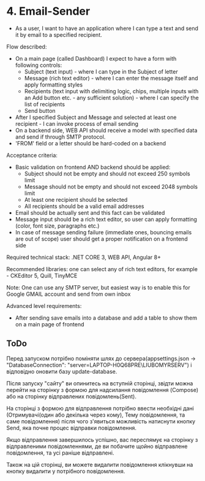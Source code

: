 ﻿# 4. Email-Sender
- As a user, I want to have an application where I can type a text and send it by email to a specified recipient.

Flow described:

- On a main page (called Dashboard) I expect to have a form with following controls:
  - Subject (text input) - where I can type in the Subject of letter
  - Message (rich text editor) - where I can enter the message itself and apply formatting styles
  - Recipients (text input with delimiting logic, chips, multiple inputs with an Add button etc. - any sufficient solution) - where I can specify the list of recipients
  - Send button
- After I specified Subject and Message and selected at least one recipient - I can invoke process of email sending
- On a backend side, WEB API should receive a model with specified data and send if through SMTP protocol.
- 'FROM' field or a letter should be hard-coded on a backend

Acceptance criteria:

- Basic validation on frontend AND backend should be applied:
  - Subject should not be empty and should not exceed 250 symbols limit
  - Message should not be empty and should not exceed 2048 symbols limit
  - At least one recipient should be selected
  - All recipients should be a valid email addresses
- Email should be actually sent and this fact can be validated
- Message input should be a rich text editor, so user can apply formatting (color, font size, paragraphs etc.)
- In case of message sending failure (immediate ones, bouncing emails are out of scope) user should get a proper notification on a frontend side

Required technical stack: .NET CORE 3, WEB API, Angular 8+

Recommended libraries: one can select any of rich text editors, for example - CKEditor 5, Quill, TinyMCE

Note: One can use any SMTP server, but easiest way is to enable this for Google GMAIL account and send from own inbox

Advanced level requirements:
- After sending save emails into a database and add a table to show them on a main page of frontend

## ToDo
Перед запуском потрібно поміняти шлях до сервера(appsettings.json -> "DatabaseConnection": "server=LAPTOP-H0Q68PRE\\LIUBOMYRSERV") і відповідно оновити базу update-database. 

Після запуску "сайту" ви опинитесь на вступній сторінці, звідти можна перейти на сторінку з формою для надсилання повідомлення (Compose) або на сторінку відправлених повідомлень(Sent). 

На сторінці з формою для відправлення потрібно ввести необхідні дані (Отримувачі(один або декілька через кому), Тему повідомлення, та саме повідомлення) після чого з'явиться можливість натиснути кнопку Send, яка почне процес відправки повідомлення.

Якщо відправлення завершилось успішно, вас переспямує на сторінку з відправленими повідомленнями, де ви побачите щойно відправлене повідомлення, та усі раніше відправлені.

Також на цій сторінці, ви можете видалити повідомлення клікнувши на кнопку видалити у потрібного повідомлення.
